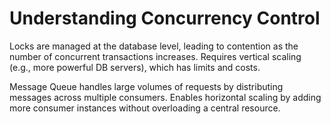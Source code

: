 # Understanding Concurrency Control

Locks are managed at the database level, leading to contention as the number of concurrent transactions increases. Requires vertical scaling (e.g., more powerful DB servers), which has limits and costs.

Message Queue handles large volumes of requests by distributing messages across multiple consumers. Enables horizontal scaling by adding more consumer instances without overloading a central resource.